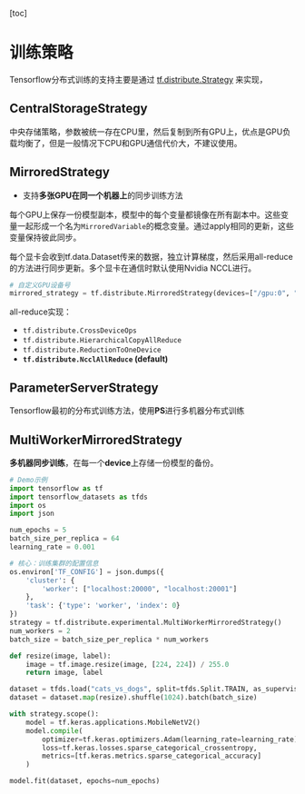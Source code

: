 [toc]

# 训练策略

Tensorflow分布式训练的支持主要是通过 [tf.distribute.Strategy](https://www.tensorflow.org/beta/guide/distribute_strategy) 来实现，

## CentralStorageStrategy

中央存储策略，参数被统一存在CPU里，然后复制到所有GPU上，优点是GPU负载均衡了，但是一般情况下CPU和GPU通信代价大，不建议使用。



## MirroredStrategy

- 支持**多张GPU在同一个机器上**的同步训练方法

每个GPU上保存一份模型副本，模型中的每个变量都镜像在所有副本中。这些变量一起形成一个名为`MirroredVariable`的概念变量。通过apply相同的更新，这些变量保持彼此同步。

每个显卡会收到tf.data.Dataset传来的数据，独立计算梯度，然后采用all-reduce的方法进行同步更新。多个显卡在通信时默认使用Nvidia NCCL进行。

```python
# 自定义GPU设备号
mirrored_strategy = tf.distribute.MirroredStrategy(devices=["/gpu:0", "/gpu:1"])
```

all-reduce实现：

- `tf.distribute.CrossDeviceOps`
- `tf.distribute.HierarchicalCopyAllReduce`
- `tf.distribute.ReductionToOneDevice`
- **`tf.distribute.NcclAllReduce` (default)**



## ParameterServerStrategy 

Tensorflow最初的分布式训练方法，使用**PS**进行多机器分布式训练



## MultiWorkerMirroredStrategy

  **多机器同步训练**，在每一个**device**上存储一份模型的备份。

```python
# Demo示例
import tensorflow as tf
import tensorflow_datasets as tfds
import os
import json

num_epochs = 5
batch_size_per_replica = 64
learning_rate = 0.001

# 核心：训练集群的配置信息
os.environ['TF_CONFIG'] = json.dumps({
    'cluster': {
        'worker': ["localhost:20000", "localhost:20001"]
    },
    'task': {'type': 'worker', 'index': 0}
})
strategy = tf.distribute.experimental.MultiWorkerMirroredStrategy()
num_workers = 2
batch_size = batch_size_per_replica * num_workers

def resize(image, label):
    image = tf.image.resize(image, [224, 224]) / 255.0
    return image, label

dataset = tfds.load("cats_vs_dogs", split=tfds.Split.TRAIN, as_supervised=True)
dataset = dataset.map(resize).shuffle(1024).batch(batch_size)

with strategy.scope():
    model = tf.keras.applications.MobileNetV2()
    model.compile(
        optimizer=tf.keras.optimizers.Adam(learning_rate=learning_rate),
        loss=tf.keras.losses.sparse_categorical_crossentropy,
        metrics=[tf.keras.metrics.sparse_categorical_accuracy]
    )

model.fit(dataset, epochs=num_epochs)
```

